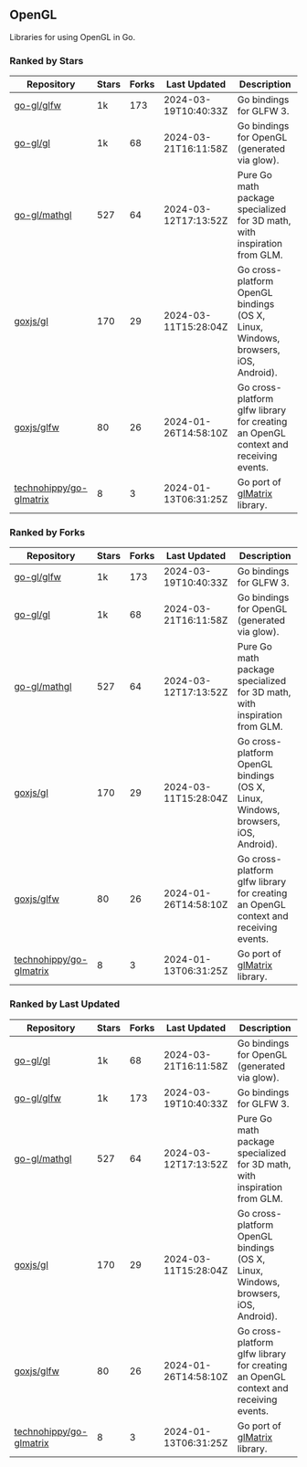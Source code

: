 ## OpenGL

Libraries for using OpenGL in Go.

### Ranked by Stars

| Repository | Stars | Forks | Last Updated | Description | 
|------------|-------|-------|--------------|-------------|
| [go-gl/glfw](https://github.com/go-gl/glfw) | 1k | 173 | 2024-03-19T10:40:33Z |  Go bindings for GLFW 3. |
| [go-gl/gl](https://github.com/go-gl/gl) | 1k | 68 | 2024-03-21T16:11:58Z |  Go bindings for OpenGL (generated via glow). |
| [go-gl/mathgl](https://github.com/go-gl/mathgl) | 527 | 64 | 2024-03-12T17:13:52Z |  Pure Go math package specialized for 3D math, with inspiration from GLM. |
| [goxjs/gl](https://github.com/goxjs/gl) | 170 | 29 | 2024-03-11T15:28:04Z |  Go cross-platform OpenGL bindings (OS X, Linux, Windows, browsers, iOS, Android). |
| [goxjs/glfw](https://github.com/goxjs/glfw) | 80 | 26 | 2024-01-26T14:58:10Z |  Go cross-platform glfw library for creating an OpenGL context and receiving events. |
| [technohippy/go-glmatrix](https://github.com/technohippy/go-glmatrix) | 8 | 3 | 2024-01-13T06:31:25Z |  Go port of [glMatrix](https://glmatrix.net/) library. |

### Ranked by Forks

| Repository | Stars | Forks | Last Updated | Description | 
|------------|-------|-------|--------------|-------------|
| [go-gl/glfw](https://github.com/go-gl/glfw) | 1k | 173 | 2024-03-19T10:40:33Z |  Go bindings for GLFW 3. |
| [go-gl/gl](https://github.com/go-gl/gl) | 1k | 68 | 2024-03-21T16:11:58Z |  Go bindings for OpenGL (generated via glow). |
| [go-gl/mathgl](https://github.com/go-gl/mathgl) | 527 | 64 | 2024-03-12T17:13:52Z |  Pure Go math package specialized for 3D math, with inspiration from GLM. |
| [goxjs/gl](https://github.com/goxjs/gl) | 170 | 29 | 2024-03-11T15:28:04Z |  Go cross-platform OpenGL bindings (OS X, Linux, Windows, browsers, iOS, Android). |
| [goxjs/glfw](https://github.com/goxjs/glfw) | 80 | 26 | 2024-01-26T14:58:10Z |  Go cross-platform glfw library for creating an OpenGL context and receiving events. |
| [technohippy/go-glmatrix](https://github.com/technohippy/go-glmatrix) | 8 | 3 | 2024-01-13T06:31:25Z |  Go port of [glMatrix](https://glmatrix.net/) library. |

### Ranked by Last Updated

| Repository | Stars | Forks | Last Updated | Description | 
|------------|-------|-------|--------------|-------------|
| [go-gl/gl](https://github.com/go-gl/gl) | 1k | 68 | 2024-03-21T16:11:58Z |  Go bindings for OpenGL (generated via glow). |
| [go-gl/glfw](https://github.com/go-gl/glfw) | 1k | 173 | 2024-03-19T10:40:33Z |  Go bindings for GLFW 3. |
| [go-gl/mathgl](https://github.com/go-gl/mathgl) | 527 | 64 | 2024-03-12T17:13:52Z |  Pure Go math package specialized for 3D math, with inspiration from GLM. |
| [goxjs/gl](https://github.com/goxjs/gl) | 170 | 29 | 2024-03-11T15:28:04Z |  Go cross-platform OpenGL bindings (OS X, Linux, Windows, browsers, iOS, Android). |
| [goxjs/glfw](https://github.com/goxjs/glfw) | 80 | 26 | 2024-01-26T14:58:10Z |  Go cross-platform glfw library for creating an OpenGL context and receiving events. |
| [technohippy/go-glmatrix](https://github.com/technohippy/go-glmatrix) | 8 | 3 | 2024-01-13T06:31:25Z |  Go port of [glMatrix](https://glmatrix.net/) library. |

